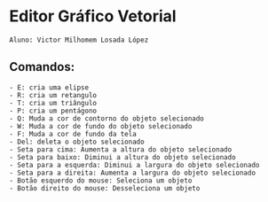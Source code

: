 # Editor Gráfico Vetorial
    Aluno: Victor Milhomem Losada López

## Comandos:
    - E: cria uma elipse 
    - R: cria um retangulo
    - T: cria um triângulo
    - P: cria um pentágono
    - Q: Muda a cor de contorno do objeto selecionado
    - W: Muda a cor de fundo do objeto selecionado
    - F: Muda a cor de fundo da tela
    - Del: deleta o objeto selecionado
    - Seta para cima: Aumenta a altura do objeto selecionado
    - Seta para baixo: Diminui a altura do objeto selecionado
    - Seta para a esquerda: Diminui a largura do objeto selecionado
    - Seta para a direita: Aumenta a largura do objeto selecionado
    - Botão esquerdo do mouse: Seleciona um objeto
    - Botão direito do mouse: Desseleciona um objeto
    
